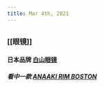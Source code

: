 ```yaml
---
title: Mar 4th, 2021
---
```


##
### [[眼镜]]
#### 日本品牌 [白山眼镜](http://hakusan-megane.co.jp/)
##### 看中一款 [ANAAKI RIM BOSTON](http://hakusan-megane.co.jp/originalframes/conbination/anaaki-rim-boston/)
#####
